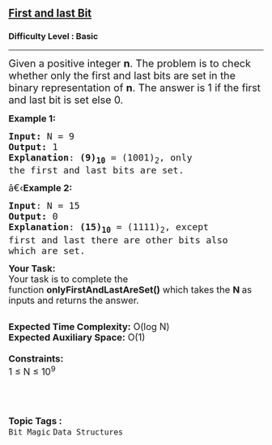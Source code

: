 <h2><a href="https://practice.geeksforgeeks.org/problems/first-and-last-bit2357/1?page=2&difficulty[]=-1&category[]=Bit%20Magic&sortBy=submissions">First and last Bit</a></h2><h3>Difficulty Level : Basic</h3><hr><div class="problems_problem_content__Xm_eO"><p><span style="font-size:20px">Given a positive integer&nbsp;<strong>n</strong>. The problem is to check whether only the first and last bits are set in the binary representation of&nbsp;<strong>n</strong>. The answer&nbsp;is 1 if the first and last bit is set else 0.</span></p>

<p><span style="font-size:18px"><strong>Example 1:</strong></span></p>

<pre><span style="font-size:18px"><strong>Input: </strong>N = 9
<strong>Output:</strong> 1
<strong>Explanation</strong>: <strong>(9)<sub>10</sub></strong> = (1001)<sub>2</sub>, only 
the first and last bits are set.</span></pre>

<p><span style="font-size:18px">â€‹<strong>Example 2:</strong></span></p>

<pre><span style="font-size:18px"><strong>Input</strong>: N = 15
<strong>Output:</strong> 0
<strong>Explanation</strong>: <strong>(15)<sub>10</sub></strong> = (1111)<sub>2</sub>, except 
first and last there are other bits also
which are set.</span></pre>

<p><span style="font-size:18px"><strong>Your Task:&nbsp;&nbsp;</strong><br>
Your task is to complete the function&nbsp;<strong>onlyFirstAndLastAreSet()</strong>&nbsp;which takes the&nbsp;<strong>N</strong><strong>&nbsp;</strong>as inputs and returns the answer.</span></p>

<p><br>
<span style="font-size:18px"><strong>Expected Time Complexity:</strong>&nbsp;O(log N)<br>
<strong>Expected Auxiliary Space:</strong>&nbsp;O(1)<br>
<br>
<strong>Constraints:</strong><br>
1 ≤ N ≤ 10<sup>9</sup></span></p>

<p>&nbsp;</p>
</div><br><p><span style=font-size:18px><strong>Topic Tags : </strong><br><code>Bit Magic</code>&nbsp;<code>Data Structures</code>&nbsp;